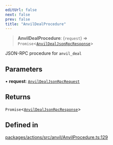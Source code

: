 ```yaml
---
editUrl: false
next: false
prev: false
title: "AnvilDealProcedure"
---
```


> **AnvilDealProcedure**: (`request`) => `Promise`\<[`AnvilDealJsonRpcResponse`](/reference/tevm/actions/type-aliases/anvildealjsonrpcresponse/)\>

JSON-RPC procedure for `anvil_deal`

## Parameters

• **request**: [`AnvilDealJsonRpcRequest`](/reference/tevm/actions/type-aliases/anvildealjsonrpcrequest/)

## Returns

`Promise`\<[`AnvilDealJsonRpcResponse`](/reference/tevm/actions/type-aliases/anvildealjsonrpcresponse/)\>

## Defined in

[packages/actions/src/anvil/AnvilProcedure.ts:129](https://github.com/evmts/tevm-monorepo/blob/main/packages/actions/src/anvil/AnvilProcedure.ts#L129)
